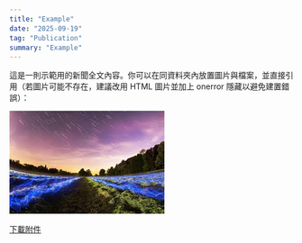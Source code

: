 ```yaml
---
title: "Example"
date: "2025-09-19"
tag: "Publication"
summary: "Example"
---
```


這是一則示範用的新聞全文內容。你可以在同資料夾內放置圖片與檔案，並直接引用（若圖片可能不存在，建議改用 HTML 圖片並加上 onerror 隱藏以避免建置錯誤）：

![示意圖](./figure-1.jpeg)

[下載附件](./attachment.pdf)
